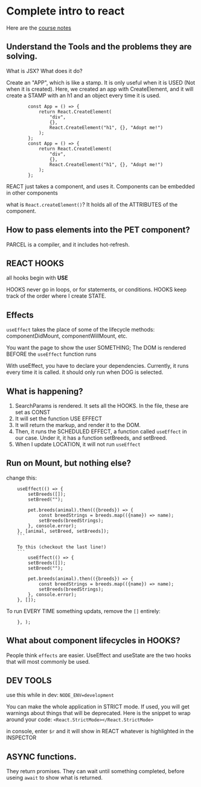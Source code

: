 # Complete intro to react


Here are the [course notes](https://btholt.github.io/complete-intro-to-react-v5/)
## Understand the Tools and the problems they are solving.

What is JSX? What does it do?

Create an "APP", which is like a stamp. It is only useful when it is USED (Not when it is created).
Here, we created an app with CreateElement, and it will create a STAMP with an h1 and an object every time it is used.



```
        const App = () => {
            return React.CreateElement(
                "div",
                {},
                React.CreateElement("h1", {}, "Adopt me!")
            );
        };
        const App = () => {
            return React.CreateElement(
                "div",
                {},
                React.CreateElement("h1", {}, "Adopt me!")
            );
        };
```

REACT just takes a component, and uses it. Components can be embedded in other components


what is `React.createElement()`?
It holds all of the ATTRIBUTES of the component.

## How to pass elements into the PET component?

PARCEL is a compiler, and it includes hot-refresh.

## REACT HOOKS

all hooks begin with **USE**

HOOKS never go in loops, or for statements, or conditions.
HOOKS keep track of the order where I create STATE.

## Effects

`useEffect` takes the place of some of the lifecycle methods: componentDidMount, componentWillMount, etc.

You want the page to show the user SOMETHING; The DOM is rendered BEFORE the `useEffect` function runs

With useEffect, you have to declare your dependencies.
Currently, it runs every time it is called.
it should  only run when DOG is selected.

## What is happening?

1. SearchParams is rendered. It sets all the HOOKS. In the file, these are set as CONST
2. It will set the function USE EFFECT
3. It will return the markup, and render it to the DOM.
4. Then, it runs the SCHEDULED EFFECT, a function called `useEffect` in our case. Under it, it has a function setBreeds, and setBreed.
5. When I update LOCATION, it will not run `useEffect`


## Run on Mount, but nothing else?
change this:
```
    useEffect(() => {
        setBreeds([]);
        setBreed("");

        pet.breeds(animal).then(({breeds}) => {
            const breedStrings = breeds.map(({name}) => name);
            setBreeds(breedStrings);
        }, console.error);
    }, [animal, setBreed, setBreeds]);
    ```

    To this (checkout the last line!)
    ```
        useEffect(() => {
        setBreeds([]);
        setBreed("");

        pet.breeds(animal).then(({breeds}) => {
            const breedStrings = breeds.map(({name}) => name);
            setBreeds(breedStrings);
        }, console.error);
    }, []);
```

To run EVERY TIME something updats, remove the `[]` entirely:
```
    }, );
```

## What about component lifecycles in HOOKS?

People think `effects` are easier.
UseEffect and useState are the two hooks that will most commonly be used.

## DEV TOOLS

use this while in dev:
`NODE_ENV=development`

You can make the whole application in STRICT mode. If used, you will get warnings about things that will be deprecated.
Here is the snippet to wrap around your code: `<React.StrictMode></React.StrictMode>`

in console, enter `$r` and it will show in REACT whatever is highlighted in the INSPECTOR


## ASYNC functions.
They return promises. They can wait until something completed, before useing `await` to show what is returned.
